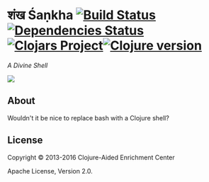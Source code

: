 # शंख Śaṇkha [![Build Status][travis-badge]][travis][![Dependencies Status][deps-badge]][deps][![Clojars Project][clojars-badge]][clojars][![Clojure version][clojure-v]](project.clj)

*A Divine Shell*

[![][logo]][logo-large]

## About

Wouldn't it be nice to replace bash with a Clojure shell?

## License

Copyright © 2013-2016 Clojure-Aided Enrichment Center

Apache License, Version 2.0.

<!-- Named page links below: /-->
[travis]: https://travis-ci.org/clojusc/shankha
[travis-badge]: https://travis-ci.org/clojusc/shankha.png?branch=master
[deps]: http://jarkeeper.com/clojusc/shankha
[deps-badge]: http://jarkeeper.com/clojusc/shankha/status.svg
[tag-badge]: https://img.shields.io/github/tag/clojusc/shankha.svg?maxAge=2592000
[tag]: https://github.com/clojusc/shankha/tags
[clojure-v]: https://img.shields.io/badge/clojure-1.8.0-blue.svg
[clojars]: https://clojars.org/clojusc/shankha
[clojars-badge]: https://img.shields.io/clojars/v/clojusc/shankha.svg
[logo]: resources/shankha-lambda-2-x256.jpg
[logo-large]: resources/shankha-lambda-2-x2048.jpg
